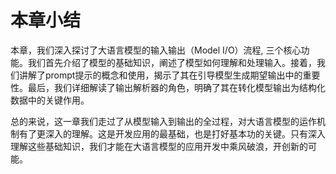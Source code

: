 # 本章小结

本章，我们深入探讨了大语言模型的输入输出（Model I/O）流程, 三个核心功能。我们首先介绍了模型的基础知识，阐述了模型如何理解和处理输入。接着，我们讲解了prompt提示的概念和使用，揭示了其在引导模型生成期望输出中的重要性。最后，我们详细解读了输出解析器的角色，明确了其在转化模型输出为结构化数据中的关键作用。

总的来说，这一章我们走过了从模型输入到输出的全过程，对大语言模型的运作机制有了更深入的理解。这是开发应用的最基础，也是打好基本功的关键。只有深入理解这些基础知识，我们才能在大语言模型的应用开发中乘风破浪，开创新的可能。
